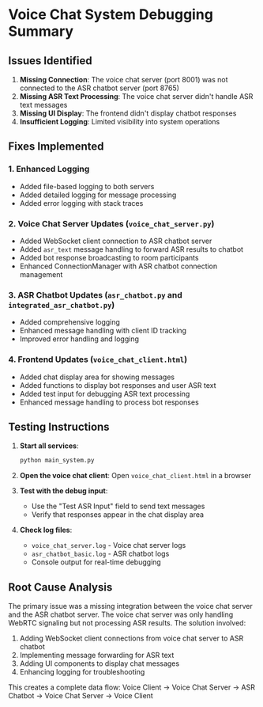 # Voice Chat System Debugging Summary

## Issues Identified

1. **Missing Connection**: The voice chat server (port 8001) was not connected to the ASR chatbot server (port 8765)
2. **Missing ASR Text Processing**: The voice chat server didn't handle ASR text messages
3. **Missing UI Display**: The frontend didn't display chatbot responses
4. **Insufficient Logging**: Limited visibility into system operations

## Fixes Implemented

### 1. Enhanced Logging
- Added file-based logging to both servers
- Added detailed logging for message processing
- Added error logging with stack traces

### 2. Voice Chat Server Updates (`voice_chat_server.py`)
- Added WebSocket client connection to ASR chatbot server
- Added `asr_text` message handling to forward ASR results to chatbot
- Added bot response broadcasting to room participants
- Enhanced ConnectionManager with ASR chatbot connection management

### 3. ASR Chatbot Updates (`asr_chatbot.py` and `integrated_asr_chatbot.py`)
- Added comprehensive logging
- Enhanced message handling with client ID tracking
- Improved error handling and logging

### 4. Frontend Updates (`voice_chat_client.html`)
- Added chat display area for showing messages
- Added functions to display bot responses and user ASR text
- Added test input for debugging ASR text processing
- Enhanced message handling to process bot responses

## Testing Instructions

1. **Start all services**:
   ```bash
   python main_system.py
   ```

2. **Open the voice chat client**:
   Open `voice_chat_client.html` in a browser

3. **Test with the debug input**:
   - Use the "Test ASR Input" field to send text messages
   - Verify that responses appear in the chat display area

4. **Check log files**:
   - `voice_chat_server.log` - Voice chat server logs
   - `asr_chatbot_basic.log` - ASR chatbot logs
   - Console output for real-time debugging

## Root Cause Analysis

The primary issue was a missing integration between the voice chat server and the ASR chatbot server. The voice chat server was only handling WebRTC signaling but not processing ASR results. The solution involved:

1. Adding WebSocket client connections from voice chat server to ASR chatbot
2. Implementing message forwarding for ASR text
3. Adding UI components to display chat messages
4. Enhancing logging for troubleshooting

This creates a complete data flow:
Voice Client → Voice Chat Server → ASR Chatbot → Voice Chat Server → Voice Client